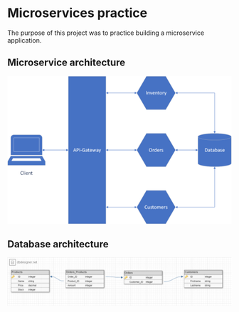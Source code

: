 # Microservices practice
The purpose of this project was to practice building a microservice application.

## Microservice architecture
![](docs/microservices_architecture.png)

## Database architecture
![](docs/database_architecture.png)

